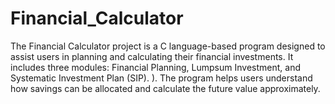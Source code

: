 # Financial_Calculator
The Financial Calculator project is a C language-based program designed to assist users in planning and calculating their financial investments. It includes three modules: Financial Planning, Lumpsum Investment, and Systematic Investment Plan (SIP). ). The program helps users understand how savings can be allocated and calculate the future value approximately.
